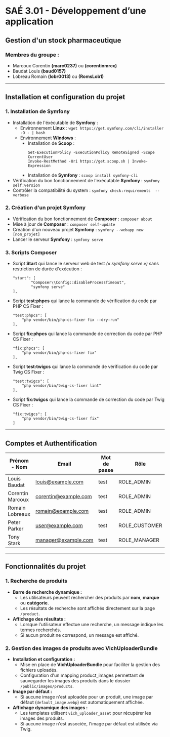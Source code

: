 # SAÉ 3.01 - Développement d’une application
## Gestion d'un stock pharmaceutique

### Membres du groupe :
- Marcoux Corentin **(marc0237)** ou **(corentinmrcx)**
- Baudat Louis **(baud0157)**
- Lobreau Romain **(lobr0013)** ou **(RomsLob1)**

***
## Installation et configuration du projet

### 1. Installation de Symfony 

- Installation de l'éxécutable de **Symfony** :
  - Environnement **Linux** : ``wget https://get.symfony.com/cli/installer -O - | bash``
  - Environnement **Windows** : 
    - Installation de **Scoop** : 
      ```
      Set-ExecutionPolicy -ExecutionPolicy RemoteSigned -Scope CurrentUser
      Invoke-RestMethod -Uri https://get.scoop.sh | Invoke-Expression
      ```
    - Installation de **Symfony** : `scoop install symfony-cli`
- Vérification du bon fonctionnement de l'exécutable **Symfony** : ``symfony self:version``
- Contrôler la compatibilité du system : ``symfony check:requirements  --verbose``


### 2. Création d'un projet Symfony

- Vérification du bon fonctionnement de **Composer** : ``composer about``
- Mise à jour de **Composer** : ``composer self-update``
- Création d'un nouveau projet **Symfony** : ``symfony --webapp new [nom_projet]``
- Lancer le serveur **Symfony** : ``symfony serve``

### 3. Scripts Composer
- Script **Start** qui lance le serveur web de test *(« symfony serve »)* sans restriction de durée d'exécution :
    ```
    "start": [
            "Composer\\Config::disableProcessTimeout",
            "symfony serve"
    ],
   ```
- Script **test:phpcs** qui lance la commande de vérification du code par PHP CS Fixer :
    ```
    "test:phpcs": [
        "php vendor/bin/php-cs-fixer fix --dry-run"
    ],
  ```
- Script **fix:phpcs** qui lance la commande de correction du code par PHP CS Fixer :
    ```
    "fix:phpcs": [
        "php vendor/bin/php-cs-fixer fix"
    ],
  ```
- Script **test:twigcs** qui lance la commande de vérification du code par Twig CS Fixer :
    ```
    "test:twigcs": [
        "php vendor/bin/twig-cs-fixer lint"
    ],
    ```
- Script **fix:twigcs** qui lance la commande de correction du code par Twig CS Fixer :
    ```
    "fix:twigcs": [
        "php vendor/bin/twig-cs-fixer fix"
    ]
    ```
***
## Comptes et Authentification
| **Prénom - Nom** | **Email**                | **Mot de passe** | **Rôle**          |
|------------------|----------------------|--------------|---------------|
| Louis Baudat     | louis@example.com     | test         | ROLE_ADMIN    |
| Corentin Marcoux | corentin@example.com  | test         | ROLE_ADMIN    |
| Romain Lobreaux  | romain@example.com    | test         | ROLE_ADMIN    |
| Peter Parker     | user@example.com      | test         | ROLE_CUSTOMER |
| Tony Stark       | manager@example.com    | test         | ROLE_MANAGER  |
***

## Fonctionnalités du projet
### 1. Recherche de produits
- **Barre de recherche dynamique :**
  - Les utilisateurs peuvent rechercher des produits par **nom**, **marque** ou **catégorie**.
  - Les résultats de recherche sont affichés directement sur la page `/product`.
- **Affichage des résultats :**
  - Lorsque l'utilisateur effectue une recherche, un message indique les termes recherchés.
  - Si aucun produit ne correspond, un message est affiché.
### 2. Gestion des images de produits avec VichUploaderBundle
  - **Installation et configuration :**
     - Mise en place de **VichUploaderBundle** pour faciliter la gestion des fichiers uploadés.
      - Configuration d'un mapping product_images permettant de sauvegarder les images des produits dans le dossier `/public/images/products`.
- **Image par défaut :**
   - Si aucune image n'est uploadée pour un produit, une image par défaut (`default_image.webp`) est automatiquement affichée.
- **Affichage dynamique des images :**
   - Les templates utilisent `vich_uploader_asset` pour récupérer les images des produits.
   - Si aucune image n'est associée, l'image par défaut est utilisée via Twig.
  


